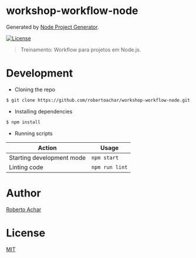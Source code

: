# workshop-workflow-node

Generated by [Node Project Generator](https://github.com/robertoachar/generator-node).

[![License][license-badge]][license-url]

> Treinamento: Workflow para projetos em Node.js.

# Development

- Cloning the repo

```bash
$ git clone https://github.com/robertoachar/workshop-workflow-node.git
```

- Installing dependencies

```bash
$ npm install
```

- Running scripts

| Action                    | Usage          |
| ------------------------- | -------------- |
| Starting development mode | `npm start`    |
| Linting code              | `npm run lint` |

# Author

[Roberto Achar](https://twitter.com/robertoachar)

# License

[MIT](https://github.com/robertoachar/workshop-workflow-node/blob/master/LICENSE)

[license-badge]: https://img.shields.io/github/license/robertoachar/workshop-workflow-node.svg
[license-url]: https://opensource.org/licenses/MIT
